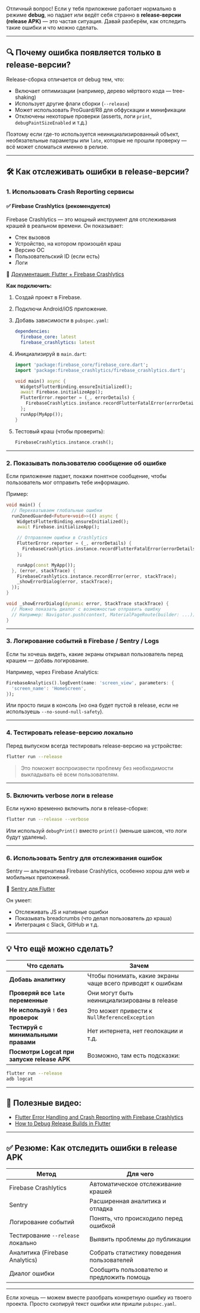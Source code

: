 Отличный вопрос! Если у тебя приложение работает нормально в режиме **debug**, но падает или ведёт себя странно в **release-версии (release APK)** — это частая ситуация. Давай разберём, как отследить такие ошибки и что можно сделать.

---

## 🔍 Почему ошибка появляется только в release-версии?

Release-сборка отличается от debug тем, что:
- Включает оптимизации (например, дерево мёртвого кода — tree-shaking)
- Использует другие флаги сборки (`--release`)
- Может использовать ProGuard/R8 для обфускации и минификации
- Отключены некоторые проверки (asserts, логи `print`, `debugPaintSizeEnabled` и т.д.)

Поэтому если где-то используется неинициализированный объект, необязательные параметры или `late`, которые не прошли проверку — всё может сломаться именно в релизе.

---

## 🛠 Как отслеживать ошибки в release-версии?

### 1. **Использовать Crash Reporting сервисы**

#### ✅ Firebase Crashlytics (рекомендуется)

Firebase Crashlytics — это мощный инструмент для отслеживания крашей в реальном времени. Он показывает:

- Стек вызовов
- Устройство, на котором произошёл краш
- Версию ОС
- Пользовательский ID (если есть)
- Логи

🔗 [Документация: Flutter + Firebase Crashlytics](https://firebase.flutter.dev/docs/crashlytics/overview/)

**Как подключить:**
1. Создай проект в Firebase.
2. Подключи Android/iOS приложение.
3. Добавь зависимости в `pubspec.yaml`:
   ```yaml
   dependencies:
     firebase_core: latest
     firebase_crashlytics: latest
   ```
4. Инициализируй в `main.dart`:
   ```dart
   import 'package:firebase_core/firebase_core.dart';
   import 'package:firebase_crashlytics/firebase_crashlytics.dart';

   void main() async {
     WidgetsFlutterBinding.ensureInitialized();
     await Firebase.initializeApp();
     FlutterError.reporter = (_, errorDetails) {
       FirebaseCrashlytics.instance.recordFlutterFatalError(errorDetails);
     };
     runApp(MyApp());
   }
   ```

5. Тестовый краш (чтобы проверить):
   ```dart
   FirebaseCrashlytics.instance.crash();
   ```

---

### 2. **Показывать пользователю сообщение об ошибке**

Если приложение падает, покажи понятное сообщение, чтобы пользователь мог отправить тебе информацию.

Пример:
```dart
void main() {
  // Перехватываем глобальные ошибки
  runZonedGuarded<Future<void>>(() async {
    WidgetsFlutterBinding.ensureInitialized();
    await Firebase.initializeApp();

    // Отправляем ошибки в Crashlytics
    FlutterError.reporter = (_, errorDetails) {
      FirebaseCrashlytics.instance.recordFlutterFatalError(errorDetails);
    };

    runApp(const MyApp());
  }, (error, stackTrace) {
    FirebaseCrashlytics.instance.recordError(error, stackTrace);
    _showErrorDialog(error, stackTrace);
  });
}

void _showErrorDialog(dynamic error, StackTrace stackTrace) {
  // Можно показать диалог с возможностью отправить ошибку
  // Например: Navigator.push(context, MaterialPageRoute(builder: ...))
}
```

---

### 3. **Логирование событий в Firebase / Sentry / Logs**

Если ты хочешь видеть, какие экраны открывал пользователь перед крашем — добавь логирование.

Например, через Firebase Analytics:
```dart
FirebaseAnalytics().logEvent(name: 'screen_view', parameters: {
  'screen_name': 'HomeScreen',
});
```

Или просто пиши в консоль (но она будет пустой в release, если не используешь `--no-sound-null-safety`).

---

### 4. **Тестировать release-версию локально**

Перед выпуском всегда тестировать release-версию на устройстве:

```bash
flutter run --release
```

> Это поможет воспроизвести проблему без необходимости выкладывать её всем пользователям.

---

### 5. **Включить verbose логи в release**

Если нужно временно включить логи в release-сборке:

```bash
flutter run --release --verbose
```

Или используй `debugPrint()` вместо `print()` (меньше шансов, что логи будут удалены).

---

### 6. **Использовать Sentry для отслеживания ошибок**

Sentry — альтернатива Firebase Crashlytics, особенно хорош для web и мобильных приложений.

🔗 [Sentry для Flutter](https://docs.sentry.io/platforms/flutter/)

Он умеет:
- Отслеживать JS и нативные ошибки
- Показывать breadcrumbs (что делал пользователь до краша)
- Интеграция с Slack, GitHub и т.д.

---

## 💡 Что ещё можно сделать?

| Что сделать | Зачем |
|------------|-------|
| **Добавь аналитику** | Чтобы понимать, какие экраны чаще всего приводят к ошибкам |
| **Проверяй все `late` переменные** | Они могут быть неинициализированы в release |
| **Не используй `!` без проверок** | Это может привести к `NullReferenceException` |
| **Тестируй с минимальными правами** | Нет интернета, нет геолокации и т.д. |
| **Посмотри Logcat при запуске release APK** | Возможно, там есть подсказки:  
```bash
flutter run --release
adb logcat
```

---

## 🎥 Полезные видео:

- [Flutter Error Handling and Crash Reporting with Firebase Crashlytics](https://www.youtube.com/watch?v=JcclsAccbHs)
- [How to Debug Release Builds in Flutter](https://www.youtube.com/watch?v=YOj5oHwUAxU)

---

## ✅ Резюме: Как отследить ошибки в release APK

| Метод | Для чего |
|------|----------|
| Firebase Crashlytics | Автоматическое отслеживание крашей |
| Sentry | Расширенная аналитика и отладка |
| Логирование событий | Понять, что происходило перед ошибкой |
| Тестирование `--release` локально | Выявить проблемы до публикации |
| Аналитика (Firebase Analytics) | Собрать статистику поведения пользователей |
| Диалог ошибки | Сообщить пользователю и предложить помощь |

---

Если хочешь — можем вместе разобрать конкретную ошибку из твоего проекта. Просто скопируй текст ошибки или пришли `pubspec.yaml`.
